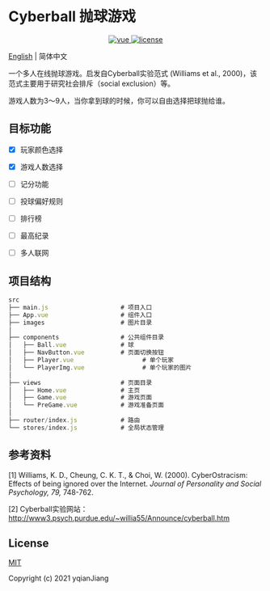 # Cyberball 抛球游戏

<p align="center">
  <a href="https://github.com/vuejs/vue">
    <img src="https://img.shields.io/badge/vue-3.1.1-brightgreen.svg" alt="vue">
  </a>
  <a href="https://github.com/yqianjiang/CyberBall/blob/main/LICENSE">
    <img src="https://img.shields.io/github/license/mashape/apistatus.svg" alt="license">
  </a>
</p>


[English](./README.md) | 简体中文




一个多人在线抛球游戏。启发自Cyberball实验范式 (Williams et al., 2000)，该范式主要用于研究社会排斥（social exclusion）等。

游戏人数为3～9人，当你拿到球的时候，你可以自由选择把球抛给谁。



## 目标功能

- [x] 玩家颜色选择
- [x] 游戏人数选择
- [ ] 记分功能
- [ ] 投球偏好规则
- [ ] 排行榜
- [ ] 最高纪录
- [ ] 多人联网



## 项目结构

```js
src
├── main.js                    # 项目入口
├── App.vue                    # 组件入口
├── images                     # 图片目录
│
├── components                 # 公共组件目录
│   ├── Ball.vue               # 球
│   ├── NavButton.vue          # 页面切换按钮
│   ├── Player.vue     				 # 单个玩家
│   └── PlayerImg.vue  				 # 单个玩家的图片
│
├── views                      # 页面目录
│   ├── Home.vue               # 主页
│   ├── Game.vue               # 游戏页面
│   └── PreGame.vue            # 游戏准备页面
│
├── router/index.js            # 路由
└── stores/index.js            # 全局状态管理 
```



## 参考资料

[1] Williams, K. D., Cheung, C. K. T., & Choi, W. (2000). CyberOstracism: Effects of being ignored over the Internet. *Journal of Personality and Social Psychology, 79,* 748-762.

[2] Cyberball实验网站：http://www3.psych.purdue.edu/~willia55/Announce/cyberball.htm



## License

[MIT](https://github.com/yqianjiang/CyberBall/blob/main/LICENSE)

Copyright (c) 2021 yqianJiang
